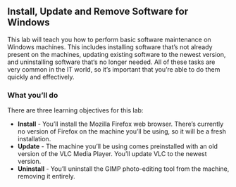 ## Install, Update and Remove Software for Windows

This lab will teach you how to perform basic software maintenance on Windows machines. This includes installing software that’s not already present on the machines, updating existing software to the newest version, and uninstalling software that‘s no longer needed. All of these tasks are very common in the IT world, so it’s important that you’re able to do them quickly and effectively.

### What you’ll do

There are three learning objectives for this lab:

* **Install** - You’ll install the Mozilla Firefox web browser. There’s currently no version of Firefox on the machine you’ll be using, so it will be a fresh installation.
* **Update** - The machine you’ll be using comes preinstalled with an old version of the VLC Media Player. You’ll update VLC to the newest version.
* **Uninstall** - You’ll uninstall the GIMP photo-editing tool from the machine, removing it entirely.